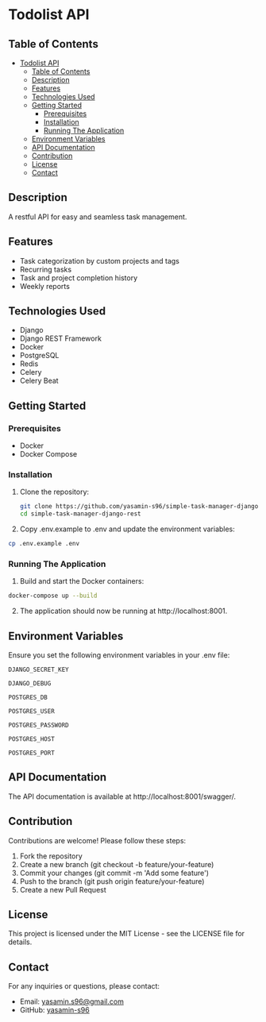 # Todolist API

## Table of Contents

- [Todolist API](#todolist-api)
  - [Table of Contents](#table-of-contents)
  - [Description](#description)
  - [Features](#features)
  - [Technologies Used](#technologies-used)
  - [Getting Started](#getting-started)
    - [Prerequisites](#prerequisites)
    - [Installation](#installation)
    - [Running The Application](#running-the-application)
  - [Environment Variables](#environment-variables)
  - [API Documentation](#api-documentation)
  - [Contribution](#contribution)
  - [License](#license)
  - [Contact](#contact)


## Description

A restful API for easy and seamless task management.

## Features

- Task categorization by custom projects and tags
- Recurring tasks
- Task and project completion history
- Weekly reports

## Technologies Used

- Django
- Django REST Framework
- Docker
- PostgreSQL 
- Redis 
- Celery
- Celery Beat
  
## Getting Started

### Prerequisites

- Docker
- Docker Compose

### Installation

1. Clone the repository:
   ```sh
   git clone https://github.com/yasamin-s96/simple-task-manager-django-rest.git
   cd simple-task-manager-django-rest
   ```
2. Copy .env.example to .env and update the environment variables:
```sh
cp .env.example .env
```
### Running The Application

1. Build and start the Docker containers:
```sh
docker-compose up --build
```
2. The application should now be running at http://localhost:8001.
  

## Environment Variables
Ensure you set the following environment variables in your .env file:

`DJANGO_SECRET_KEY`

`DJANGO_DEBUG`

`POSTGRES_DB`

`POSTGRES_USER`

`POSTGRES_PASSWORD`

`POSTGRES_HOST`

`POSTGRES_PORT`

## API Documentation
The API documentation is available at http://localhost:8001/swagger/.

## Contribution
Contributions are welcome! Please follow these steps:

1. Fork the repository
2. Create a new branch (git checkout -b feature/your-feature)
3. Commit your changes (git commit -m 'Add some feature')
4. Push to the branch (git push origin feature/your-feature)
5. Create a new Pull Request

## License
This project is licensed under the MIT License - see the LICENSE file for details.

## Contact
For any inquiries or questions, please contact:

- Email:  yasamin.s96@gmail.com
- GitHub: [yasamin-s96](https://github.com/yasamin-s96)